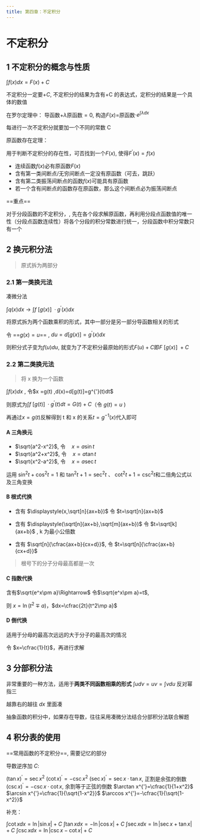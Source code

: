 ```yaml
---
title: 第四章：不定积分
---
```


# 不定积分

## 1 不定积分的概念与性质

$\displaystyle\int f(x)dx=F(x)+C$

不定积分一定要$+C$, 不定积分的结果为含有+C 的表达式，定积分的结果是一个具体的数值

在罗尔定理中： 导函数+$\lambda$原函数$=0$, 构造$F(x)=$原函数$\cdot e^{\int\lambda dx}$

每进行一次不定积分就要加一个不同的常数 C

原函数存在定理：

用于判断不定积分的存在性，可否找到一个$F(x)$, 使得$F^{'}(x)=f(x)$
- 连续函数$f(x)$必有原函数$F(x)$
- 含有第一类间断点/无穷间断点一定没有原函数（可去，跳跃）
- 含有第二类振荡间断点的函数$f(x)$可能具有原函数
- 若一个含有间断点的函数存在原函数，那么这个间断点必为振荡间断点

==重点==

对于分段函数的不定积分，, 先在各个段求解原函数，再利用分段点函数值的唯一性（分段点函数连续性）将各个分段的积分常数进行统一，分段函数中积分常数只有一个

## 2 换元积分法

> 原式拆为两部分

### 2.1 第一类换元法

凑微分法

$\displaystyle\int q(x)dx\rightarrow\int f{\ [g(x)]\ ·g^{'}(x)dx}$

将原式拆为两个函数乘积的形式，其中一部分是另一部分导函数相关的形式

令 ==$g(x)=u$== , $du=d [g(x)]=g^{'}(x)dx$

则积分式子变为$f(u)du$, 就变为了不定积分最原始的形式$F(u)+C$即$F\ [g(x)]\ +C$

### 2.2 第二类换元法

> 将 x 换为一个函数

$\displaystyle \int f(x)dx$ , 令$x =g(t) $,$d(x)=d[g(t)]=g^{'}(t)dt$

则原式为$\displaystyle \int f\ [g (t)]\ ·g^{'} (t)dt=G(t)+C$（令 $g(t)=u$ )

再通过$x=g(t)$反解得到 t 和 x 的关系$t=g^{-1}(x)$代入即可

#### A 三角换元

- $\sqrt{a^2-x^2}$, 令$\quad x=a\sin t$
- $\sqrt{a^2+x^2}$, 令$\quad x=a\tan t$
- $\sqrt{x^2-a^2}$, 令$\quad x=a\sec t$

运用 $\sin^2t+\cos^2t=1$ 和 $\tan^2t+1=\sec^2t$ 、 $\cot^2t+1=\csc^2t$和二倍角公式以及三角变换

#### B 根式代换

- 含有 $\displaystyle(x,\sqrt[n]{ax+b})$ 令 $t=\sqrt[n]{ax+b}$

- 含有 $\displaystyle(\sqrt[n]{ax+b},\sqrt[m]{ax+b})$ 令 $t=\sqrt[k]{ax+b}$ , k 为最小公倍数
- 含有 $\sqrt[n]{\cfrac{ax+b}{cx+d}}$, 令 $t=\sqrt[n]{\cfrac{ax+b}{cx+d}}$
> 根号下的分子分母最高都是一次

#### C 指数代换

含有$\sqrt{e^x\pm a}\Rightarrow$
令$\sqrt{e^x\pm a}=t$,

则 $x=\ln(t^2\mp a)$，$dx=\cfrac{2t}{t^2\mp a}$

#### D 倒代换

适用于分母的最高次远远的大于分子的最高次的情况

令 $x=\cfrac{1}{t}$，再进行求解

## 3 分部积分法

非常重要的一种方法，适用于**两类不同函数相乘的形式**
$\int udv=uv=\int vdu$
反对幂指三

越靠右的越往 $dx$ 里面凑

抽象函数的积分中，如果存在导数，往往采用凑微分法结合分部积分法联合解题

## 4 积分表的使用

==常用函数的不定积分==, 需要记忆的部分

导数逆序加 $C$:

$(\tan x)^{'}=\sec x^2$
$(\cot x)^{'}=-\csc x^2$
$(\sec x)^{'}=\sec x·\tan x$, 正割是余弦的倒数
$(\csc x)^{'}=-\csc x·\cot x$, 余割等于正弦的倒数
$\arctan x^{'}=\cfrac{1}{1+x^2}$
$\arcsin x^{'}=\cfrac{1}{\sqrt{1-x^2}}$
$\arccos x^{'}=-\cfrac{1}{\sqrt{1-x^2}}$

补充：

$\int \cot x dx=\ln \vert \sin x\vert +C$
$\int\tan x dx = -\ln \vert \cos x \vert+C$
$\int \sec xdx=\ln\vert \sec x+\tan x\vert +C$
$\int \csc xdx=\ln\vert \csc x-\cot x\vert+C$
